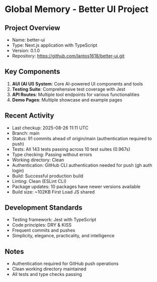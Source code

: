 # Global Memory - Better UI Project

## Project Overview
- Name: better-ui
- Type: Next.js application with TypeScript
- Version: 0.1.0
- Repository: https://github.com/lantos1618/better-ui.git

## Key Components
1. **AUI (AI UI) System**: Core AI-powered UI components and tools
2. **Testing Suite**: Comprehensive test coverage with Jest
3. **API Routes**: Multiple tool endpoints for various functionalities
4. **Demo Pages**: Multiple showcase and example pages

## Recent Activity
- Last checkup: 2025-08-26 11:11 UTC
- Branch: main  
- Status: 91 commits ahead of origin/main (authentication required to push)
- Tests: All 143 tests passing across 10 test suites (0.967s)
- Type checking: Passing without errors
- Working directory: Clean
- Authentication: GitHub CLI authentication needed for push (gh auth login)
- Build: Successful production build
- Linting: Clean (ESLint CLI)
- Package updates: 10 packages have newer versions available
- Build size: ~102KB First Load JS shared

## Development Standards
- Testing framework: Jest with TypeScript
- Code principles: DRY & KISS
- Frequent commits and pushes
- Simplicity, elegance, practicality, and intelligence

## Notes
- Authentication required for GitHub push operations
- Clean working directory maintained
- All tests and type checks passing